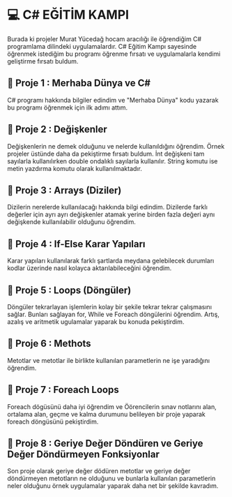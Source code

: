 # **💻 C# EĞİTİM KAMPI**
Burada ki projeler Murat Yücedağ hocam aracılığı ile öğrendiğim C# programlama dilindeki uygulamalardır.
C# Eğitim Kampı sayesinde öğrenmek istediğim bu programı öğrenme fırsatı ve uygulamalarla kendimi 
geliştirme fırsatı buldum. 

## **💎 Proje 1 : Merhaba Dünya ve C#**
C# programı hakkında bilgiler edindim ve "Merhaba Dünya" kodu yazarak bu programı öğrenmek
için ilk adımı attım.

## **💎 Proje 2 : Değişkenler**
Değişkenlerin ne demek olduğunu ve nelerde kullanıldığını öğrendim. Örnek projeler üstünde 
daha da pekiştirme fırsatı buldum. İnt değişkeni tam sayılarla kullanılırken double ondalıklı 
sayılarla kullanılır. String komutu ise metin yazdırma komutu olarak kullanılmaktadır.

## **💎 Proje 3 : Arrays (Diziler)**
Dizilerin nerelerde kullanılacağı hakkında bilgi edindim. Dizilerde farklı değerler için ayrı ayrı 
değişkenler atamak yerine birden fazla değeri aynı değişkende kullanılabilir olduğunu öğrendim.

## **💎 Proje 4 : If-Else Karar Yapıları**
Karar yapıları kullanılarak farklı şartlarda meydana gelebilecek durumları kodlar
üzerinde nasıl kolayca aktarılabileceğini öğrendim.

## **💎 Proje 5 : Loops (Döngüler)**
Döngüler tekrarlayan işlemlerin kolay bir şekile tekrar tekrar çalışmasını sağlar.
Bunları sağlayan for, While ve Foreach döngülerini öğrendim. Artış, azalış ve aritmetik 
ugulamalar yaparak bu konuda pekiştirdim.

## **💎 Proje 6 : Methots**
Metotlar ve metotlar ile birlikte kullanılan parametlerin ne işe yaradığını öğrendim.

## **💎 Proje 7 : Foreach Loops**
Foreach dögüsünü daha iyi öğrendim ve Öörencilerin sınav notlarını alan, ortalama alan, 
geçme ve kalma durumunu belileyen bir proje yaparak foreach döngüsünü pekiştirdim.

## **💎 Proje 8 : Geriye Değer Döndüren ve Geriye Değer Döndürmeyen Fonksiyonlar**
Son proje olarak geriye değer dödüren metotlar ve geriye değer döndürmeyen metotların 
ne olduğunu ve bunlarla kullanılan parametlerin neler olduğunu örnek uygulamalar yaparak
daha net bir şekilde kavradım.


